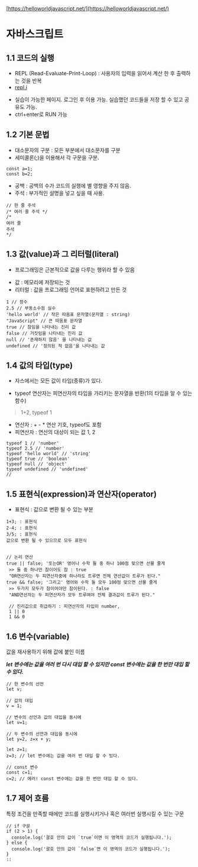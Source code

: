 [https://helloworldjavascript.net/](https://helloworldjavascript.net/)

# 자바스크립트

## 1.1 코드의 실행
+ REPL (Read-Evaluate-Print-Loop) : 사용자의 입력을 읽어서 계산 한 후 출력하는 것을 반복
+ [repl.i](https://repl.it/repls/WorthyFussySystemcall)
- 실습이 가능한 페이지. 로그인 후 이용 가능. 실습했던 코드들을 저장 할 수 있고 공유도 가능.
- ctrl+enter로 RUN 가능


## 1.2 기본 문법
+ 대소문자의 구분 : 모든 부분에서 대소문자를 구분
+ 세미콜론(;)을 이용해서 각 구문을 구분.

```
const a=1;
const b=2;
```

+ 공백 : 공백의 수가 코드의 실행에 별 영향을 주지 않음.
+ 주석 : 부가적인 설명을 넣고 싶을 때 사용.

```
// 한 줄 주석
/* 여러 줄 주석 */
/*
여러 줄
주석
*/
```


## 1.3 값(value)과 그 리터럴(literal)
+ 프로그래밍은 근본적으로 값을 다루는 행위라 할 수 있음
- 값 : 메모리에 저장되는 것
- 리터럴 : 값을 프로그래밍 언어로 표현하려고 만든 것

```
1 // 정수
2.5 // 부동소수점 실수
'hello world' // 작은 따옴표 문자열(문자열 : string)
"JavaScript" // 큰 따옴표 문자열
true // 참임을 나타내는 진리 값
false // 거짓임을 나타내는 진리 값
null // '존재하지 않음' 을 나타내는 값
undefined // '정의된 적 없음'을 나타내는 값
```


## 1.4 값의 타입(type)
+ 자스에서는 모든 값이 타입(종류)가 있다.
 - typeof 연산자는 피연산자의 타입을 가리키는 문자열을 반환(1의 타입을 알 수 있는 함수)
 > 1+2, typeof 1
 - 연산자 : + - *  연산 기호, typeof도 포함
 - 피연산자 : 연산의 대상이 되는 값  1, 2
 
 ```
 typeof 1 // 'number'
typeof 2.5 // 'number'
typeof 'hello world' // 'string'
typeof true // 'boolean'
typeof null // 'object'
typeof undefined // 'undefined'
// 
```


## 1.5 표현식(expression)과 연산자(operator)
+ 표현식 : 값으로 변환 될 수 있는 부분

```
1+3; : 표현식
2-4; : 표현식
3/5; : 표현식
값으로 변환 될 수 있으므로 모두 표현식


// 논리 연산
true || false; '또는OR' 영어나 수학 둘 중 하나 100점 맞으면 선물 줄게
 >> 둘 중 하나만 참이어도 참 : true
 "OR연산자는 두 피연산자중에 하나라도 트루면 전체 연산값이 트루가 된다."
true && false; '그리고' 영어와 수학 둘 모두 100점 맞으면 선물 줄게
 >> 두가지 모두가 참이어야만 참이된다. : false
 "AND연산자는 두 피연산자가 모두 트루여야 전체 결과값이 트루가 된다."
 
 // 진리값으로 취급하기 : 피연산자의 타입이 number,
 1 || 0
 1 && 0
```


## 1.6 변수(variable)
값을 재사용하기 위해 값에 붙인 이름

***let 변수에는 값을 여러 번 다시 대입 할 수 있지만 const 변수에는 값을 한 번만 대입 할 수 있다.***


```
// 한 변수의 선언
let v;

// 값의 대입
v = 1;

// 변수의 선언과 값의 대입을 동시에
let v=1;

// 두 변수의 선언과 대입을 동시에
let y=2, z=x + y; 

let z=1;
z=3; // let 변수에는 값을 여러 번 대입 할 수 있다.

// const 변수
const c=1;
c=2; // 에러! const 변수에는 값을 한 번만 대입 할 수 있다.
```


## 1.7 제어 흐름
특정 조건을 만족할 때에만 코드를 실행시키거나 혹은 여러번 실행시킬 수 있는 구문

```
// if 구문
if (2 > 1) {
  console.log('괄호 안의 값이 `true`이면 이 영역의 코드가 실행됩니다.');
} else {
  console.log('괄호 안의 값이 `false`면 이 영역의 코드가 실행됩니다.');
} 
:: 


```
